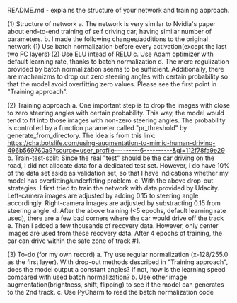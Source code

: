 README.md - explains the structure of your network and training approach.

(1) Structure of network
    a. The network is very similar to Nvidia's paper about end-to-end training of self driving car, having similar number of parameters.
    b. I made the following changes/additions to the original network
        (1) Use batch normalization before every activation(except the last two FC layers)
        (2) Use ELU intead of RELU
    c. Use Adam optimizer with default learning rate, thanks to batch normalization
    d. The mere regulization provided by batch normalization seems to be sufficient. Additionally, there are machanizms to drop out zero steering angles with certain probability so that the model avoid overfitting zero values. Please see the first point in "Training approach".

(2) Training approach
    a. One important step is to drop the images with close to zero steering angles with certain probability. This way, the model would tend to fit into those images with non-zero steering angles. The probability is controlled by a function parameter called "pr_threshold" by generate_from_directory. The idea is from this link: https://chatbotslife.com/using-augmentation-to-mimic-human-driving-496b569760a9?source=user_profile---------6----------&gi=112f78fa9e29
    b. Train-test-split: Since the real "test" should be the car driving on the road, I did not allocate data for a dedicated test set. However, I do have 10% of the data set aside as validation set, so that I have indications whether my model has overfitting/underfitting problem.
    c. With the above drop-out strategies. I first tried to train the network with data provided by Udacity. Left-camera images are adjusted by adding 0.15 to steering angle accordingly. Right-camera images are adjusted by substracting 0.15 from steering angle. 
    d. After the above training (<5 epochs, default learning rate used), there are a few bad corners where the car would drive off the track
    e. Then I added a few thousands of recovery data. However, only center images are used from these recovery data. After 4 epochs of training, the car can drive within the safe zone of track #1.

(3) To-do (for my own record)
    a. Try use regular normalization (x-128/255.0 as the first layer). With drop-out methods described in "Training approach", does the model output a constant angles? If not, how is the learning speed compared with used batch normalization?
    b. Use other image augmentation(brightness, shift, flipping) to see if the model can generates to the 2nd track.
    c. Use PyCharm to read the batch normalization code